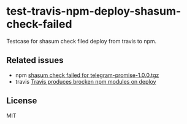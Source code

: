 # test-travis-npm-deploy-shasum-check-failed

Testcase for shasum check filed deploy from travis to npm.

## Related issues

* npm [shasum check failed for telegram-promise-1.0.0.tgz](https://github.com/npm/npm/issues/11089)
* travis [Travis produces brocken npm modules on deploy](https://github.com/travis-ci/travis-ci/issues/5423)

## License

MIT
